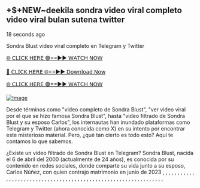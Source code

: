## +$+NEW~deekila sondra video viral completo video viral bulan sutena twitter

18 seconds ago

Sondra Blust video viral completo en Telegram y Twitter

[🌐 𝖢𝖫𝖨𝖢𝖪 𝖧𝖤𝖱𝖤 🟢==►► 𝖶𝖠𝖳𝖢𝖧 𝖭𝖮𝖶](https://3-tanei-pinik.blogspot.com/2025/02/viral-video.html)

[🔴 𝖢𝖫𝖨𝖢𝖪 𝖧𝖤𝖱𝖤 🌐==►► 𝖣𝗈𝗐𝗇𝗅𝗈𝖺𝖽 𝖭𝗈𝗐](https://3-tanei-pinik.blogspot.com/2025/02/viral-video.html)

[🌐 𝖢𝖫𝖨𝖢𝖪 𝖧𝖤𝖱𝖤 🟢==►► 𝖶𝖠𝖳𝖢𝖧 𝖭𝖮𝖶](https://3-tanei-pinik.blogspot.com/2025/02/viral-video.html)

[![Image](https://github.com/user-attachments/assets/ff3b7bd4-415c-4ca3-a6c8-b1f096193c29)](https://3-tanei-pinik.blogspot.com/2025/02/viral-video.html)

Desde términos como "video completo de Sondra Blust", "ver video viral por el que se hizo famosa Sondra Blust", hasta "video filtrado de Sondra Blust y su esposo Carlos", los internautas han inundado plataformas como Telegram y Twitter (ahora conocida como X) en su intento por encontrar este misterioso material. Pero, ¿qué tan cierto es todo esto? Aquí te contamos lo que sabemos.

¿Existe un video filtrado de Sondra Blust en Telegram? Sondra Blust, nacida el 6 de abril del 2000 (actualmente de 24 años), es conocida por su contenido en redes sociales, donde comparte su vida junto a su esposo, Carlos Núñez, con quien contrajo matrimonio en junio de 2023
,
,
,
,
,
,
,
,
,
,
,
,
,
,
,
,
,
,
,
,
,
,
,
,
,
,
,
,
,
,
,
,
,
,
,
,
,
,
,
,
,
,
,
,
,
,
,
,
,
,
,
,
,
,
,
,
,
,
,
,
,
,
,
,
